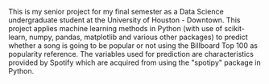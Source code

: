 This is my senior project for my final semester as a Data Science undergraduate student at the University of Houston - Downtown. This project applies machine learning methods in Python (with use of scikit-learn, numpy, pandas, matplotlib and various other packages) to predict whether a song is going to be popular or not using the Billboard Top 100 as popularity reference. The variables used for prediction are characteristics provided by Spotify which are acquired from using the "spotipy" package in Python. 
